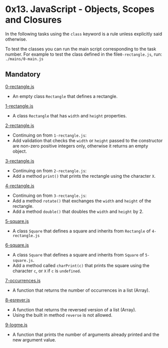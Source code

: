 # 0x13. JavaScript - Objects, Scopes and Closures

In the following tasks using the `class` keyword is a rule unless explicitly
said otherwise.

To test the classes you can run the main script corresponding to the task
number. For example to test the class defined in the file`0-rectangle.js`,
run: `./mains/0-main.js`

## Mandatory

[0-rectangle.js](./0-rectangle.js)

- An empty class `Rectangle` that defines a rectangle.

[1-rectangle.js](./1-rectangle.js)

- A class `Rectangle` that has `width` and `height` properties.

[2-rectangle.js](./2-rectangle.js)

- Continuing on from `1-rectangle.js`:
- Add validation that checks the `width` or `height` passed to the constructor
  are non-zero positive integers only, otherwise it returns an empty object.

[3-rectangle.js](./3-rectangle.js)

- Continuing on from `2-rectangle.js`:
- Add a method `print()` that prints the rectangle using the character `X`.

[4-rectangle.js](./4-rectangle.js)

- Continuing on from `3-rectangle.js`:
- Add a method `rotate()` that exchanges the `width` and `height` of the rectangle.
- Add a method `double()` that doubles the `width` and `height` by 2.

[5-square.js](./5-square.js)

- A class `Square` that defines a square and inherits from `Rectangle` of `4-rectangle.js`

[6-square.js](./6-square.js)

- A class `Square` that defines a square and inherits from `Square` of `5-square.js`.
- Add a method called `charPrint(c)` that prints the square using the character
  `c`, or `X` if `c` is `undefined`.

[7-occurrences.js](./7-occurrences.js)

- A function that returns the number of occurrences in a list (Array).

[8-esrever.js](./8-esrever.js)

- A function that returns the reversed version of a list (Array).
- Using the built in method `reverse` is not allowed.

[9-logme.js](./9-logme.js)

- A function that prints the number of arguments already printed and the new
  argument value.
